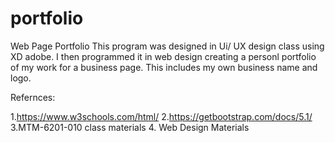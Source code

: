# portfolio

Web Page Portfolio
This program was designed in Ui/ UX design class using XD adobe. I then programmed it in web design creating a personl portfolio
of my work for a business page. This includes my own business name and logo.

Refernces:

1.https://www.w3schools.com/html/ 2.https://getbootstrap.com/docs/5.1/
3.MTM-6201-010 class materials 4. Web Design Materials
